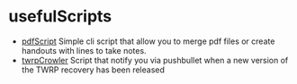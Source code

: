# usefulScripts

- [pdfScript](./pdfScript/) Simple cli script that allow you to merge pdf files or create handouts with lines to take notes.
- [twrpCrowler](./twrpCrowler/) Script that notify you via pushbullet when a new version of the TWRP recovery has been released

